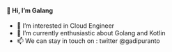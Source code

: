 #### 👋 Hi, I’m Galang
- 👀 I’m interested in Cloud Engineer
- 🌱 I’m currently enthusiastic about Golang and Kotlin
- 📫 We can stay in touch on : twitter @gadipuranto

